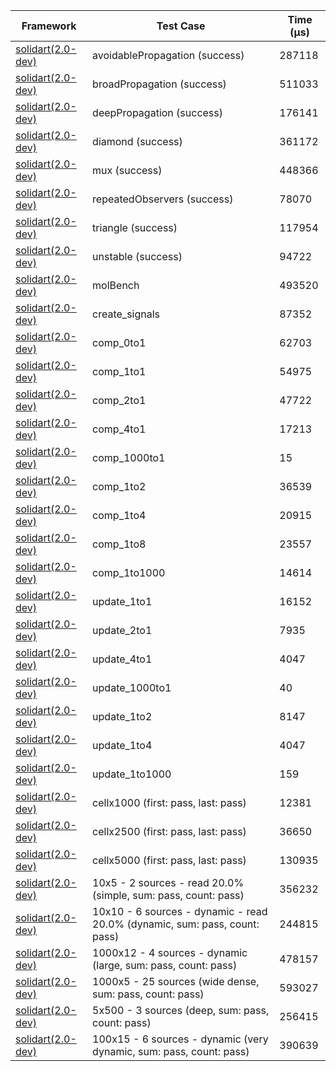 | Framework | Test Case | Time (μs) |
| --- | --- | --- |
| [solidart(2.0-dev)](https://github.com/nank1ro/solidart/tree/dev) | avoidablePropagation (success) | 287118 |
| [solidart(2.0-dev)](https://github.com/nank1ro/solidart/tree/dev) | broadPropagation (success) | 511033 |
| [solidart(2.0-dev)](https://github.com/nank1ro/solidart/tree/dev) | deepPropagation (success) | 176141 |
| [solidart(2.0-dev)](https://github.com/nank1ro/solidart/tree/dev) | diamond (success) | 361172 |
| [solidart(2.0-dev)](https://github.com/nank1ro/solidart/tree/dev) | mux (success) | 448366 |
| [solidart(2.0-dev)](https://github.com/nank1ro/solidart/tree/dev) | repeatedObservers (success) | 78070 |
| [solidart(2.0-dev)](https://github.com/nank1ro/solidart/tree/dev) | triangle (success) | 117954 |
| [solidart(2.0-dev)](https://github.com/nank1ro/solidart/tree/dev) | unstable (success) | 94722 |
| [solidart(2.0-dev)](https://github.com/nank1ro/solidart/tree/dev) | molBench | 493520 |
| [solidart(2.0-dev)](https://github.com/nank1ro/solidart/tree/dev) | create_signals | 87352 |
| [solidart(2.0-dev)](https://github.com/nank1ro/solidart/tree/dev) | comp_0to1 | 62703 |
| [solidart(2.0-dev)](https://github.com/nank1ro/solidart/tree/dev) | comp_1to1 | 54975 |
| [solidart(2.0-dev)](https://github.com/nank1ro/solidart/tree/dev) | comp_2to1 | 47722 |
| [solidart(2.0-dev)](https://github.com/nank1ro/solidart/tree/dev) | comp_4to1 | 17213 |
| [solidart(2.0-dev)](https://github.com/nank1ro/solidart/tree/dev) | comp_1000to1 | 15 |
| [solidart(2.0-dev)](https://github.com/nank1ro/solidart/tree/dev) | comp_1to2 | 36539 |
| [solidart(2.0-dev)](https://github.com/nank1ro/solidart/tree/dev) | comp_1to4 | 20915 |
| [solidart(2.0-dev)](https://github.com/nank1ro/solidart/tree/dev) | comp_1to8 | 23557 |
| [solidart(2.0-dev)](https://github.com/nank1ro/solidart/tree/dev) | comp_1to1000 | 14614 |
| [solidart(2.0-dev)](https://github.com/nank1ro/solidart/tree/dev) | update_1to1 | 16152 |
| [solidart(2.0-dev)](https://github.com/nank1ro/solidart/tree/dev) | update_2to1 | 7935 |
| [solidart(2.0-dev)](https://github.com/nank1ro/solidart/tree/dev) | update_4to1 | 4047 |
| [solidart(2.0-dev)](https://github.com/nank1ro/solidart/tree/dev) | update_1000to1 | 40 |
| [solidart(2.0-dev)](https://github.com/nank1ro/solidart/tree/dev) | update_1to2 | 8147 |
| [solidart(2.0-dev)](https://github.com/nank1ro/solidart/tree/dev) | update_1to4 | 4047 |
| [solidart(2.0-dev)](https://github.com/nank1ro/solidart/tree/dev) | update_1to1000 | 159 |
| [solidart(2.0-dev)](https://github.com/nank1ro/solidart/tree/dev) | cellx1000 (first: pass, last: pass) | 12381 |
| [solidart(2.0-dev)](https://github.com/nank1ro/solidart/tree/dev) | cellx2500 (first: pass, last: pass) | 36650 |
| [solidart(2.0-dev)](https://github.com/nank1ro/solidart/tree/dev) | cellx5000 (first: pass, last: pass) | 130935 |
| [solidart(2.0-dev)](https://github.com/nank1ro/solidart/tree/dev) | 10x5 - 2 sources - read 20.0% (simple, sum: pass, count: pass) | 356232 |
| [solidart(2.0-dev)](https://github.com/nank1ro/solidart/tree/dev) | 10x10 - 6 sources - dynamic - read 20.0% (dynamic, sum: pass, count: pass) | 244815 |
| [solidart(2.0-dev)](https://github.com/nank1ro/solidart/tree/dev) | 1000x12 - 4 sources - dynamic (large, sum: pass, count: pass) | 478157 |
| [solidart(2.0-dev)](https://github.com/nank1ro/solidart/tree/dev) | 1000x5 - 25 sources (wide dense, sum: pass, count: pass) | 593027 |
| [solidart(2.0-dev)](https://github.com/nank1ro/solidart/tree/dev) | 5x500 - 3 sources (deep, sum: pass, count: pass) | 256415 |
| [solidart(2.0-dev)](https://github.com/nank1ro/solidart/tree/dev) | 100x15 - 6 sources - dynamic (very dynamic, sum: pass, count: pass) | 390639 |
